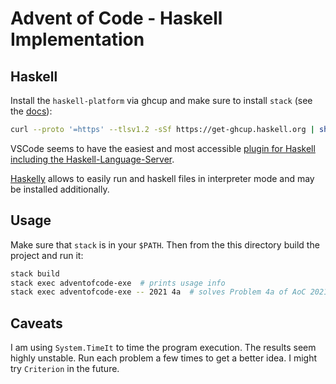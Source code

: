 # Advent of Code - Haskell Implementation

## Haskell

Install the `haskell-platform` via ghcup and make sure to install `stack` (see the [docs](https://www.haskell.org/downloads/)):

```bash
curl --proto '=https' --tlsv1.2 -sSf https://get-ghcup.haskell.org | sh
```

VSCode seems to have the easiest and most accessible [plugin for Haskell including the Haskell-Language-Server](https://marketplace.visualstudio.com/items?itemName=haskell.haskell).

[Haskelly](https://marketplace.visualstudio.com/items?itemName=UCL.haskelly) allows to easily run and haskell files in interpreter mode and may be installed additionally.

## Usage

Make sure that `stack` is in your `$PATH`. Then from the this directory build the project and run it:

```bash
stack build
stack exec adventofcode-exe  # prints usage info
stack exec adventofcode-exe -- 2021 4a  # solves Problem 4a of AoC 2021
```

## Caveats

I am using `System.TimeIt` to time the program execution. The results seem highly unstable. Run each problem a few times to get a better idea.
I might try `Criterion` in the future.
